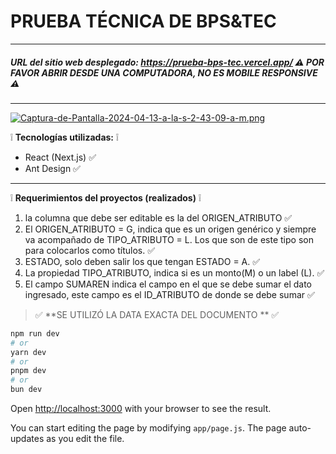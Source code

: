 # PRUEBA TÉCNICA DE BPS&TEC

------------
##### URL del sitio web desplegado: https://prueba-bps-tec.vercel.app/  ⚠️ POR FAVOR ABRIR DESDE UNA COMPUTADORA, NO ES MOBILE RESPONSIVE ⚠️
------------

[![Captura-de-Pantalla-2024-04-13-a-la-s-2-43-09-a-m.png](https://i.postimg.cc/63MFrJg0/Captura-de-Pantalla-2024-04-13-a-la-s-2-43-09-a-m.png)](https://postimg.cc/WFJ9VK2F)

❕ **Tecnologías utilizadas:** ❕
- React (Next.js) ✅
- Ant Design ✅

------------

❕ **Requerimientos del proyectos (realizados)** ❕
1. la columna que debe ser editable es la del ORIGEN_ATRIBUTO ✅
1. El ORIGEN_ATRIBUTO = G, indica que es un origen genérico y siempre va acompañado de TIPO_ATRIBUTO = L. Los que son de este tipo son para colocarlos como títulos. ✅
1. ESTADO, solo deben salir los que tengan ESTADO = A. ✅
1. La propiedad TIPO_ATRIBUTO, indica si es un monto(M) o un label (L). ✅
1. El campo SUMAREN indica el campo en el que se debe sumar el dato ingresado, este campo es el ID_ATRIBUTO de donde se debe sumar ✅

> ✅ **SE UTILIZÓ LA DATA EXACTA DEL DOCUMENTO ** ✅


```bash
npm run dev
# or
yarn dev
# or
pnpm dev
# or
bun dev
```

Open [http://localhost:3000](http://localhost:3000) with your browser to see the result.

You can start editing the page by modifying `app/page.js`. The page auto-updates as you edit the file.


